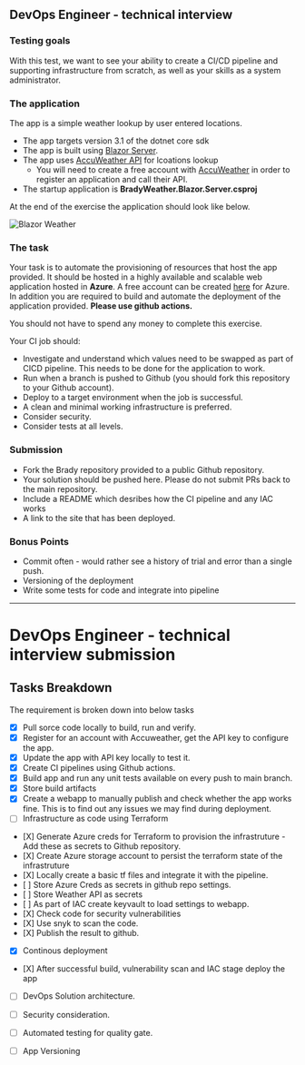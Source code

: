## DevOps Engineer - technical interview

### Testing goals
With this test, we want to see your ability to create a CI/CD pipeline and supporting infrastructure from scratch, as well as your skills as a system administrator.

### The application

The app is a simple weather lookup by user entered locations. 

- The app targets version 3.1 of the dotnet core sdk
- The app is built using [Blazor Server](https://docs.microsoft.com/en-us/aspnet/core/blazor/hosting-models?view=aspnetcore-6.0). 
- The app uses [AccuWeather API](https://developer.accuweather.com/accuweather-locations-api/apis) for lcoations lookup
  -  You will need to create a free account with [AccuWeather](https://developer.accuweather.com/) in order to register an application and call their API.
- The startup application is **BradyWeather.Blazor.Server.csproj**

At the end of the exercise the application should look like below.  

![Blazor Weather](Docs/BlazorWeather.gif)

### The task
Your task is to automate the provisioning of resources that host the app provided.
It should be hosted in a highly available and scalable web application hosted in **Azure**. A free account can be created [here](https://azure.microsoft.com/en-gb/free/)
for Azure.  In addition you are required to build and automate the deployment of the application provided. **Please use github actions.**

You should not have to spend any money to complete this exercise. 

Your CI job should:
- Investigate and understand which values need to be swapped as part of CICD pipeline. This needs to be done for the application to work.  
- Run when a branch is pushed to Github (you should fork this repository to your Github account). 
- Deploy to a target environment when the job is successful.
- A clean and minimal working infrastructure is preferred. 
- Consider security.
- Consider tests at all levels. 

### Submission
- Fork the Brady repository provided to a public Github repository. 
- Your solution should be pushed here.  Please do not submit PRs back to the main repository.
- Include a README which desribes how the CI pipeline and any IAC works
- A link to the site that has been deployed. 

### Bonus Points
- Commit often - would rather see a history of trial and error than a single push. 
- Versioning of the deployment
- Write some tests for code and integrate into pipeline

------------------------------------------------------------------------------------------------------------------------
# DevOps Engineer - technical interview submission

## Tasks Breakdown
The requirement is broken down into below tasks
- [X] Pull sorce code locally to build, run and verify.
- [X] Register for an account with Accuweather, get the API key to configure the app.
- [X] Update the app with API key locally to test it. 
- [X] Create CI pipelines using Github actions.
-   [X] Build app and run any unit tests available on every push to main branch. 
-   [X] Store build artifacts
- [X] Create a webapp to manually publish and check whether the app works fine. This is to find out any issues we may find during deployment.
- [ ] Infrastructure as code using Terraform 
-    [X] Generate Azure creds for Terraform to provision the infrastruture - Add these as secrets to Github repository.
-    [X] Create Azure storage account to persist the terraform state of the infrastruture
-    [X] Locally create a basic tf files and integrate it with the pipeline.
-    [ ] Store Azure Creds as secrets in github repo settings.
-    [ ] Store Weather API as secrets
-    [ ] As part of IAC create keyvault to load settings to webapp. 
-    [X] Check code for security vulnerabilities
-    [X] Use snyk to scan the code.
-    [X] Publish the result to github.
- [X] Continous deployment
-    [X] After successful build, vulnerability scan and IAC stage deploy the app
- [ ] DevOps Solution architecture.
- [ ] Security consideration.
- [ ] Automated testing for quality gate. 
- [ ] App Versioning

